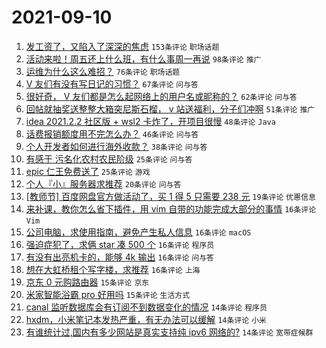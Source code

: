 # 2021-09-10

1. [发工资了，又陷入了深深的焦虑](https://www.v2ex.com/t/800996) `153条评论` `职场话题`
1. [活动来啦！周五还上什么班，有什么事周一再说](https://www.v2ex.com/t/800981) `98条评论` `推广`
1. [运维为什么这么难招？](https://www.v2ex.com/t/800995) `76条评论` `职场话题`
1. [V 友们有没有写日记的习惯？](https://www.v2ex.com/t/800970) `67条评论` `问与答`
1. [很好奇， V 友们都是怎么起网络上的用户名或昵称的？](https://www.v2ex.com/t/800979) `62条评论` `问与答`
1. [回帖就抽奖送整整大箱突尼斯石榴， v 站送福利，分子们冲啊](https://www.v2ex.com/t/801068) `51条评论` `推广`
1. [idea 2021.2.2 社区版 + wsl2 卡炸了，开项目很慢](https://www.v2ex.com/t/800977) `48条评论` `Java`
1. [话费报销额度用不完怎么办？](https://www.v2ex.com/t/800968) `46条评论` `问与答`
1. [个人开发者如何进行海外收款？](https://www.v2ex.com/t/801035) `38条评论` `问与答`
1. [有感于 污名化农村农民阶级](https://www.v2ex.com/t/801055) `25条评论` `问与答`
1. [epic 仁王免费送了](https://www.v2ex.com/t/800964) `25条评论` `游戏`
1. [个人『小』服务器求推荐](https://www.v2ex.com/t/801036) `20条评论` `问与答`
1. [[教师节] 百度网盘官方做活动了，买 1 得 5 只需要 238 元](https://www.v2ex.com/t/800994) `19条评论` `优惠信息`
1. [来补课，教你怎么省下插件，用 vim 自带的功能完成大部分的事情](https://www.v2ex.com/t/801131) `16条评论` `Vim`
1. [公司电脑，求使用指南，避免产生私人信息](https://www.v2ex.com/t/801097) `16条评论` `macOS`
1. [强迫症犯了，求俩 star 凑 500 个](https://www.v2ex.com/t/801074) `16条评论` `程序员`
1. [有没有出亮机卡的，能够 4k 输出](https://www.v2ex.com/t/801054) `16条评论` `问与答`
1. [想在大虹桥租个写字楼，求推荐](https://www.v2ex.com/t/800966) `16条评论` `上海`
1. [京东 0 元购路由器](https://www.v2ex.com/t/801089) `15条评论` `京东`
1. [米家智能浴霸 pro 好用吗](https://www.v2ex.com/t/800969) `15条评论` `生活方式`
1. [canal 监听数据库会有订阅不到数据变化的情况](https://www.v2ex.com/t/801093) `14条评论` `程序员`
1. [hxdm，小米笔记本发热严重，有无办法可以缓解](https://www.v2ex.com/t/801039) `14条评论` `小米`
1. [有谁统计过,国内有多少网站是真实支持纯 ipv6 网络的?](https://www.v2ex.com/t/800980) `14条评论` `宽带症候群`
